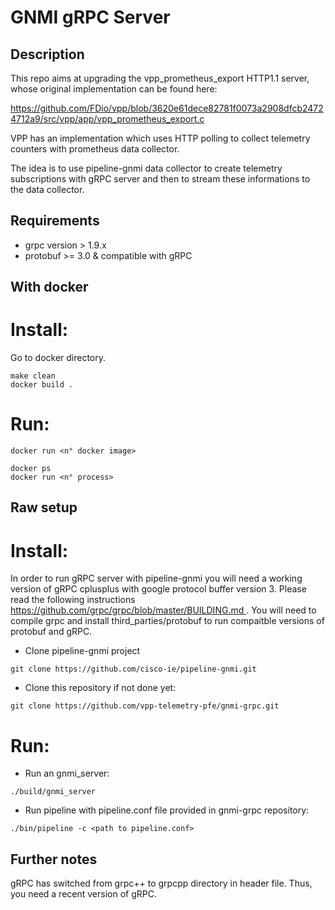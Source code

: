 # GNMI gRPC Server

## Description

This repo aims at upgrading the vpp_prometheus_export HTTP1.1 server, whose original implementation can be found here:

[ https://github.com/FDio/vpp/blob/3620e61dece82781f0073a2908dfcb24724712a9/src/vpp/app/vpp_prometheus_export.c ](https://github.com/FDio/vpp/blob/3620e61dece82781f0073a2908dfcb24724712a9/src/vpp/app/vpp_prometheus_export.c)

VPP has an implementation which uses HTTP polling to collect telemetry counters with prometheus data collector.

The idea is to use pipeline-gnmi data collector to create telemetry subscriptions with gRPC server and then to stream these informations to the data collector.

## Requirements

* grpc version > 1.9.x
* protobuf >= 3.0 & compatible with gRPC

## With docker

Install:
========

Go to docker directory.

```
make clean
docker build .
```

Run:
====

`docker run <n° docker image>`

```
docker ps
docker run <n° process>
```

## Raw setup

Install:
========

In order to run gRPC server with pipeline-gnmi you will need a working version of gRPC cplusplus with google protocol buffer version 3.
Please read the following instructions [https://github.com/grpc/grpc/blob/master/BUILDING.md ](https://github.com/grpc/grpc/blob/master/BUILDING.md ).
You will need to compile grpc and install third_parties/protobuf to run compaitble versions of protobuf and gRPC.

* Clone pipeline-gnmi project

`git clone https://github.com/cisco-ie/pipeline-gnmi.git`

* Clone this repository if not done yet:

`git clone https://github.com/vpp-telemetry-pfe/gnmi-grpc.git`

Run:
====

* Run an gnmi_server:

`./build/gnmi_server`

* Run pipeline with pipeline.conf file provided in gnmi-grpc repository:

`./bin/pipeline -c <path to pipeline.conf>`

## Further notes

gRPC has switched from grpc++ to grpcpp directory in header file. Thus, you need a recent version of gRPC.
